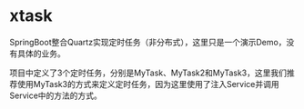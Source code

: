 # xtask
SpringBoot整合Quartz实现定时任务（非分布式），这里只是一个演示Demo，没有具体的业务。

项目中定义了3个定时任务，分别是MyTask、MyTask2和MyTask3，这里我们推荐使用MyTask3的方式来定义定时任务，因为这里使用了注入Service并调用Service中的方法的方式。
